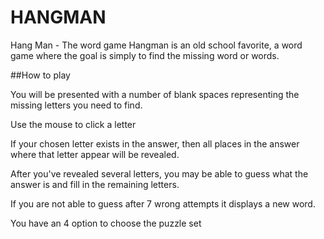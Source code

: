 # HANGMAN
Hang Man - The word game
Hangman is an old school favorite, a word game where the goal is simply to find the missing word or words.

##How to play

You will be presented with a number of blank spaces representing the missing letters you need to find.

Use the mouse to click a letter

If your chosen letter exists in the answer, then all places in the answer where that letter appear will be revealed.

After you've revealed several letters, you may be able to guess what the answer is and fill in the remaining letters.

If you are not able to guess after 7 wrong attempts it displays a new word.

You have an 4 option to choose the puzzle set


